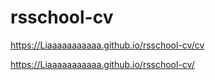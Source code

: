 # rsschool-cv
https://Liaaaaaaaaaaa.github.io/rsschool-cv/cv 

https://Liaaaaaaaaaaa.github.io/rsschool-cv/ 
